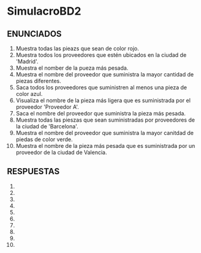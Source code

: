 # SimulacroBD2
## ENUNCIADOS
1. Muestra todas las pieazs que sean de color rojo.
2. Muestra todos los proveedores que estén ubicados en la ciudad de 'Madrid'.
3. Muestra el nomber de la pueza más pesada.
4. Muestra el nombre del proveedor que suministra la mayor cantidad de piezas diferentes.
5. Saca todos los proveedores que suministren al menos una pieza de color azul.
6. Visualiza el nombre de la pieza más ligera que es suministrada por el proveedor 'Proveedor A'.
7. Saca el nombre del proveedor que suministra la pieza más pesada.
8. Muestra todas las pieszas que sean suministradas por proveedores de la ciudad de 'Barcelona'.
9. Muestra el nombre del proveedor que suministra la mayor canitdad de piedas de color verde.
10. Muestra el nombre de la pieza más pesada que es suministrada por un proveedor de la ciudad de Valencia.

## RESPUESTAS
1.
2.
3.
4.
5.
6.
7.
8.
9.
10.
